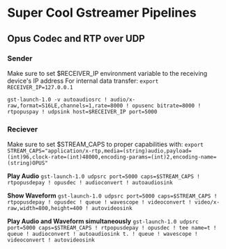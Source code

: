 # Super Cool Gstreamer Pipelines

## Opus Codec and RTP over UDP
### Sender
Make sure to set $RECEIVER_IP environment variable to the receiving device's IP address
For internal data transfer: `export RECEIVER_IP=127.0.0.1`

`gst-launch-1.0 -v autoaudiosrc ! audio/x-raw,format=S16LE,channels=1,rate=8000 ! opusenc bitrate=8000 ! rtpopuspay ! udpsink host=$RECEIVER_IP port=5000`
### Reciever
Make sure to set $STREAM_CAPS to proper capabilities with:
`export STREAM_CAPS="application/x-rtp,media=(string)audio,payload=(int)96,clock-rate=(int)48000,encoding-params=(int)2,encoding-name=(string)OPUS"`

**Play Audio**
`gst-launch-1.0 udpsrc port=5000 caps=$STREAM_CAPS ! rtpopusdepay ! opusdec ! audioconvert ! autoaudiosink`

**Show Waveform**
`gst-launch-1.0 udpsrc port=5000 caps=$STREAM_CAPS ! rtpopusdepay ! opusdec ! queue ! wavescope ! videoconvert ! video/x-raw,width=800,height=400 ! autovideosink`

**Play Audio and Waveform simultaneously**
`gst-launch-1.0 udpsrc port=5000 caps=$STREAM_CAPS ! rtpopusdepay ! opusdec ! tee name=t ! queue ! audioconvert ! autoaudiosink t. ! queue ! wavescope ! videoconvert ! autovideosink`

